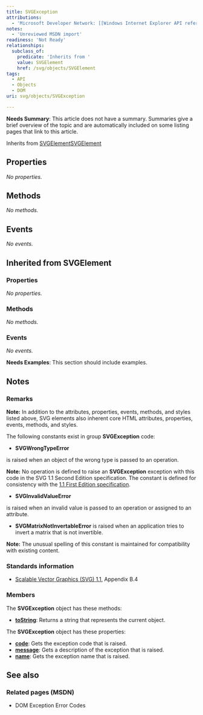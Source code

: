 ```yaml
---
title: SVGException
attributions:
  - 'Microsoft Developer Network: [[Windows Internet Explorer API reference](http://msdn.microsoft.com/en-us/library/ie/hh828809%28v=vs.85%29.aspx) Article]'
notes:
  - 'Unreviewed MSDN import'
readiness: 'Not Ready'
relationships:
  subclass_of:
    predicate: 'Inherits from '
    value: SVGElement
    href: /svg/objects/SVGElement
tags:
  - API
  - Objects
  - DOM
uri: svg/objects/SVGException

---
```

**Needs Summary**: This article does not have a summary. Summaries give a brief overview of the topic and are automatically included on some listing pages that link to this article.

Inherits from [SVGElement](/svg/objects/SVGElement)[SVGElement](/svg/objects/SVGElement)

## Properties

*No properties.*

## Methods

*No methods.*

## Events

*No events.*

## Inherited from SVGElement

### Properties

*No properties.*

### Methods

*No methods.*

### Events

*No events.*

**Needs Examples**: This section should include examples.

## Notes

### Remarks

**Note:** In addition to the attributes, properties, events, methods, and styles listed above, SVG elements also inherent core HTML attributes, properties, events, methods, and styles.

The following constants exist in group **SVGException** code:

-   **SVGWrongTypeError**

is raised when an object of the wrong type is passed to an operation.

**Note:** No operation is defined to raise an **SVGException** exception with this code in the SVG 1.1 Second Edition specification. The constant is defined for consistency with the [1.1 First Edition specification](http://go.microsoft.com/fwlink/p/?linkid=203737).

-   **SVGInvalidValueError**

is raised when an invalid value is passed to an operation or assigned to an attribute.

-   **SVGMatrixNotInvertableError** is raised when an application tries to invert a matrix that is not invertible.

**Note:** The unusual spelling of this constant is maintained for compatibility with existing content.

### Standards information

-   [Scalable Vector Graphics (SVG) 1.1](http://go.microsoft.com/fwlink/p/?linkid=190918), Appendix B.4

### Members

The **SVGException** object has these methods:

-   [**toString**](/svg/methods/toString): Returns a string that represents the current object.

The **SVGException** object has these properties:

-   [**code**](/svg/properties/code): Gets the exception code that is raised.
-   [**message**](/svg/properties/message): Gets a description of the exception that is raised.
-   [**name**](/svg/properties/name): Gets the exception name that is raised.

## See also

### Related pages (MSDN)

-   DOM Exception Error Codes
